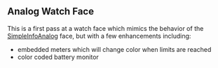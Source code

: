 

Analog Watch Face
-----------------

This is a first pass at a watch face which mimics the behavior of the [SimpleInfoAnalog](https://apps.garmin.com/en-US/apps/a2cf87c3-3782-4860-bcbf-7863683b5336) face, but with a few enhancements including:

 - embedded meters which will change color when limits are reached
 - color coded battery monitor